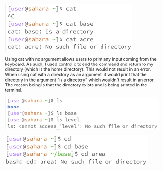 ![image](cat.png)

Using cat with no argument allows users to print any input coming from the keyboard. As such, I used control c to end the command and return to my directory (which is the home directory). This would not result in an error.
When using cat with a directory as an argument, it would print that the directory in the argument "is a directory" which wouldn't result in an error. The reason being is that the directory exists and is being printed in the terminal.


![image](ls.png)

![image](cd.png)
